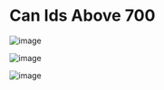 # Can Ids Above 700

	 							
![image](https://user-images.githubusercontent.com/57064943/131293518-aa0cebd1-0875-4407-b406-fd59370fc62e.png)
												
![image](https://user-images.githubusercontent.com/57064943/132037394-deb88ca6-98f8-4df3-b704-7e7479dd947a.png)


![image](https://user-images.githubusercontent.com/57064943/132036440-c8df1179-7b9c-439c-8b0b-d7f9174aaf26.png)
